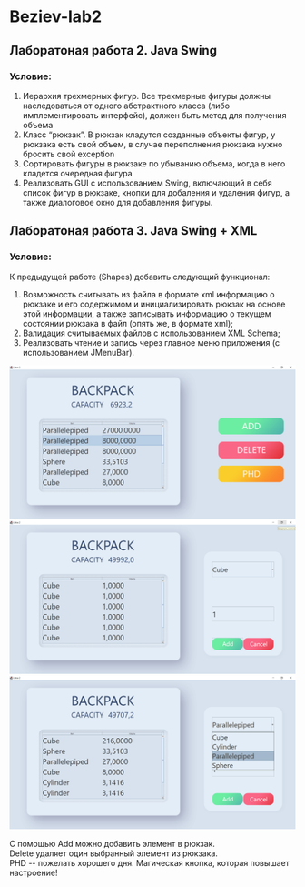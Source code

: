 # Beziev-lab2
## Лаборатоная работа 2. Java Swing
### Условие:
1. Иерархия трехмерных фигур. Все трехмерные фигуры должны наследоваться от одного абстрактного класса (либо имплементировать интерфейс), должен быть метод для получения объема
2. Класс “рюкзак”. В рюкзак кладутся созданные объекты фигур, у рюкзака есть свой объем, в случае переполнения рюкзака нужно бросить свой exception
3. Сортировать фигуры в рюкзаке по убыванию объема, когда в него кладется очередная фигура
4. Реализовать GUI с использованием Swing, включающий в себя список фигур в рюкзаке, кнопки для добаления и удаления фигур, а также диалоговое окно для добавления фигуры.

## Лаборатоная работа 3. Java Swing + XML
### Условие:
К предыдущей работе (Shapes) добавить следующий функционал:
1. Возможность считывать из файла в формате xml информацию о рюкзаке и его содержимом и инициализировать рюкзак на основе этой информации, а также записывать информацию о текущем состоянии рюкзака в файл (опять же, в формате xml);
2. Валидация считываемых файлов с использованием XML Schema;
3. Реализовать чтение и запись через главное меню приложения (с использованием JMenuBar).


![alt text](https://github.com/TimurBeziev/Beziev-lab2/blob/Lab2/src/img/1.png)
![alt text](https://github.com/TimurBeziev/Beziev-lab2/blob/Lab2/src/img/2.png)
![alt text](https://github.com/TimurBeziev/Beziev-lab2/blob/Lab2/src/img/3.png)

С помощью Add можно добавить элемент в рюкзак.<br />
Delete удаляет один выбранный элемент из рюкзака.<br />
PHD -- пожелать хорошего дня. Магическая кнопка, которая повышает настроение!
